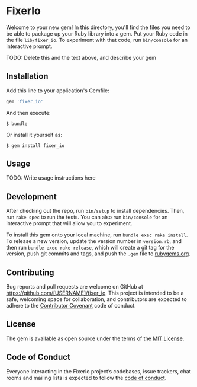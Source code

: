# FixerIo

Welcome to your new gem! In this directory, you'll find the files you need to be able to package up your Ruby library into a gem. Put your Ruby code in the file `lib/fixer_io`. To experiment with that code, run `bin/console` for an interactive prompt.

TODO: Delete this and the text above, and describe your gem

## Installation

Add this line to your application's Gemfile:

```ruby
gem 'fixer_io'
```

And then execute:

    $ bundle

Or install it yourself as:

    $ gem install fixer_io

## Usage

TODO: Write usage instructions here

## Development

After checking out the repo, run `bin/setup` to install dependencies. Then, run `rake spec` to run the tests. You can also run `bin/console` for an interactive prompt that will allow you to experiment.

To install this gem onto your local machine, run `bundle exec rake install`. To release a new version, update the version number in `version.rb`, and then run `bundle exec rake release`, which will create a git tag for the version, push git commits and tags, and push the `.gem` file to [rubygems.org](https://rubygems.org).

## Contributing

Bug reports and pull requests are welcome on GitHub at https://github.com/[USERNAME]/fixer_io. This project is intended to be a safe, welcoming space for collaboration, and contributors are expected to adhere to the [Contributor Covenant](http://contributor-covenant.org) code of conduct.

## License

The gem is available as open source under the terms of the [MIT License](https://opensource.org/licenses/MIT).

## Code of Conduct

Everyone interacting in the FixerIo project’s codebases, issue trackers, chat rooms and mailing lists is expected to follow the [code of conduct](https://github.com/[USERNAME]/fixer_io/blob/master/CODE_OF_CONDUCT.md).
